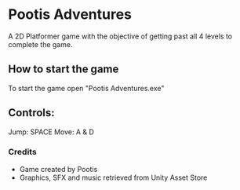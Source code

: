 # Pootis Adventures
A 2D Platformer game with the objective of getting past all 4 levels to complete the game. 

## How to start the game
To start the game open "Pootis Adventures.exe"

## Controls:
Jump: SPACE
Move: A & D

### Credits
- Game created by Pootis
- Graphics, SFX and music retrieved from Unity Asset Store
